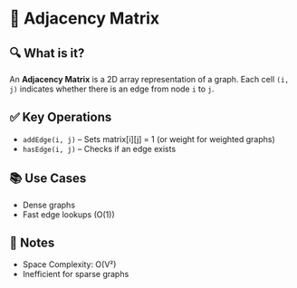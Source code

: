 # 🧮 Adjacency Matrix

## 🔍 What is it?
An **Adjacency Matrix** is a 2D array representation of a graph. Each cell `(i, j)` indicates whether there is an edge from node `i` to `j`.

## ✅ Key Operations
- `addEdge(i, j)` – Sets matrix[i][j] = 1 (or weight for weighted graphs)
- `hasEdge(i, j)` – Checks if an edge exists

## 📚 Use Cases
- Dense graphs
- Fast edge lookups (O(1))

## 📝 Notes
- Space Complexity: O(V²)
- Inefficient for sparse graphs
